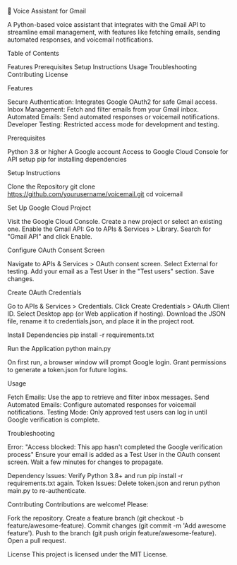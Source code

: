 📧 Voice Assistant for Gmail



A Python-based voice assistant that integrates with the Gmail API to streamline email management, with features like fetching emails, sending automated responses, and voicemail notifications.

Table of Contents

Features
Prerequisites
Setup Instructions
Usage
Troubleshooting
Contributing
License

Features

Secure Authentication: Integrates Google OAuth2 for safe Gmail access.
Inbox Management: Fetch and filter emails from your Gmail inbox.
Automated Emails: Send automated responses or voicemail notifications.
Developer Testing: Restricted access mode for development and testing.

Prerequisites

Python 3.8 or higher
A Google account
Access to Google Cloud Console for API setup
pip for installing dependencies

Setup Instructions

Clone the Repository
git clone https://github.com/yourusername/voicemail.git
cd voicemail


Set Up Google Cloud Project

Visit the Google Cloud Console.
Create a new project or select an existing one.
Enable the Gmail API:
Go to APIs & Services > Library.
Search for "Gmail API" and click Enable.




Configure OAuth Consent Screen

Navigate to APIs & Services > OAuth consent screen.
Select External for testing.
Add your email as a Test User in the "Test users" section.
Save changes.


Create OAuth Credentials

Go to APIs & Services > Credentials.
Click Create Credentials > OAuth Client ID.
Select Desktop app (or Web application if hosting).
Download the JSON file, rename it to credentials.json, and place it in the project root.


Install Dependencies
pip install -r requirements.txt


Run the Application
python main.py


On first run, a browser window will prompt Google login.
Grant permissions to generate a token.json for future logins.



Usage

Fetch Emails: Use the app to retrieve and filter inbox messages.
Send Automated Emails: Configure automated responses for voicemail notifications.
Testing Mode: Only approved test users can log in until Google verification is complete.

Troubleshooting

Error: "Access blocked: This app hasn't completed the Google verification process"
Ensure your email is added as a Test User in the OAuth consent screen.
Wait a few minutes for changes to propagate.


Dependency Issues: Verify Python 3.8+ and run pip install -r requirements.txt again.
Token Issues: Delete token.json and rerun python main.py to re-authenticate.

Contributing
Contributions are welcome! Please:

Fork the repository.
Create a feature branch (git checkout -b feature/awesome-feature).
Commit changes (git commit -m 'Add awesome feature').
Push to the branch (git push origin feature/awesome-feature).
Open a pull request.

License
This project is licensed under the MIT License.

